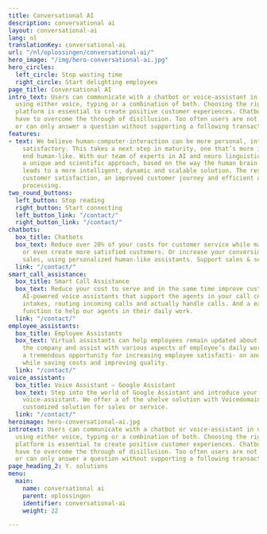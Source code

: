 ```yaml
---
title: Conversational AI
description: conversational ai
layout: conversational-ai
lang: nl
translationKey: conversational-ai
url: "/nl/oplossingen/conversational-ai/"
hero_image: "/img/hero-conversational-ai.jpg"
hero_circles:
  left_circle: Stop wasting time
  right_circle: Start delighting employees
page_title: Conversational AI
intro_text: Users can communicate with a chatbot or voice-assistant in different languages,
  using either voice, typing or a combination of both. Choosing the right conversational
  platform is essential to create positive customer experiences. Chatbots and voice-assistants
  have to overcome the through of disillusion. Too often users are not properly understood
  or can only answer a question without supporting a following transactions.
features:
- text: We believe human-computer-interaction can be more personal, intelligent and
    satisfactory. This takes a next step in maturity, one that’s more intelligent
    end human-like. With our team of experts in AI and neuro linguistics we founded
    a unique and scientific approach, based on the way the human brain works. This
    leads to a more intelligent, dynamic and scalable solution. The result? Higher
    customer satisfaction, an improved customer journey and efficient and intelligent
    processing.
two_round_buttons:
  left_button: Stop reading
  right_button: Start connecting
  left_button_link: "/contact/"
  right_button_link: "/contact/"
chatbots:
  box_title: Chatbots
  box_text: Reduce over 20% of your costs for customer service while main- taining
    or even create more satisfied customers. Or increase your conversion rates for
    sales, using personalized human-like assistants. Support sales & service.
  link: "/contact/"
smart_call_assistance:
  box_title: Smart Call Assistance
  box_text: Reduce your cost to serve and in the same time improve customer experience.
    AI-powered voice assistants that support the agents in your call centre. By performing
    intakes, routing incoming calls and actually handle calls. And a easy to use whispering
    function to help our agents in their daily work.
  link: "/contact/"
employee_assistants:
  box_title: Employee Assistants
  box_text: Virtual assistants can help employees remain updated about news within
    the company and assist with various aspects of employee’s daily work. This offers
    a tremendous opportunity for increasing employee satisfacti- on and productivity
    while saving costs and improving quality.
  link: "/contact/"
voice_assistant:
  box_title: Voice Assistant – Google Assistant
  box_text: Step into the world of Google Assistant and introduce your first AI-powered
    voice-assistant. We offer a of the shelve solution with Voicedomain. Or your own
    customized solution for sales or service.
  link: "/contact/"
heroimage: hero-conversational-ai.jpg
introtext: Users can communicate with a chatbot or voice-assistant in different languages,
  using either voice, typing or a combination of both. Choosing the right conversational
  platform is essential to create positive customer experiences. Chatbots and voice-assistants
  have to overcome the through of disillusion. Too often users are not properly understood
  or can only answer a question without supporting a following transactions.
page_heading_2: Y. solutions
menu:
  main:
    name: conversational ai
    parent: oplossingen
    identifier: conversational-ai
    weight: 22

---
```

